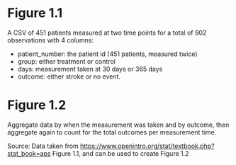 # Figure 1.1

A CSV of 451 patients measured at two time points for a total of 902 observations with 4 columns: 

* patient_number: the patient id (451 patients, measured twice)
* group: either treatment or control
* days: measurement taken at 30 days or 365 days
* outcome: either stroke or no event.

# Figure 1.2 
Aggregate data by when the measurement was taken and by outcome, then aggregate again to count for the total  outcomes per measurement time.

Source: Data taken from https://www.openintro.org/stat/textbook.php?stat_book=aps Figure 1.1, and can be used to create Figure 1.2